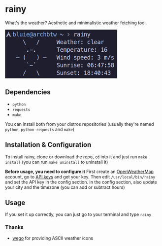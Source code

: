 # rainy
What's the weather? Aesthetic and minimalistic weather fetching tool.

<img src="assets/preview.png">

## Dependencies
* ```python```
* ```requests```
* ```make```

You can install both from your distros repositories (usually they're named ```python```, ```python-requests``` and ```make```)

## Installation & Configuration
To install rainy, clone or download the repo, ```cd``` into it and just run ```make install``` (you can run ```make uninstall``` to uninstall it)

**Before usage, you need to configure it**
First create an [OpenWeatherMap](https://home.openweathermap.org/users/sign_up) account, go to [API keys](https://home.openweathermap.org/api_keys) and get your key.
Then edit ```/usr/local/bin/rainy``` and set the API key in the config section.
In the config section, also update your city and the timezone (you can add or subtract hours)

## Usage
If you set it up correctly, you can just go to your terminal and type ```rainy```

### Thanks
* [wego](https://github.com/schachmat/wego) for providing ASCII weather icons
